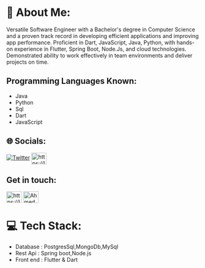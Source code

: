 # 💫 About Me:
Versatile Software Engineer with a Bachelor's degree in Computer Science and a proven track record in developing efficient applications and improving app performance. Proficient in Dart, JavaScript, Java, Python, with hands-on experience in Flutter, Spring Boot, Node.Js, and cloud technologies. Demonstrated ability to work effectively in team environments and deliver projects on time.

## Programming Languages Known:
- Java
- Python
- Sql
- Dart
- JavaScript

## 🌐 Socials: 
 [![Twitter](https://img.shields.io/badge/Twitter-%231DA1F2.svg?logo=Twitter&logoColor=white)](https://twitter.com/@a_Dev23) <a href="https://linkedin.com/in/ahmed-bawazir/" target="blank"><img align="center" src="https://raw.githubusercontent.com/rahuldkjain/github-profile-readme-generator/master/src/images/icons/Social/linked-in-alt.svg" alt="https://linkedin.com/in/ahmed-bawazir/" height="30" width="40" /></a>
## Get in touch:
<p align="left">
<a href="https://linkedin.com/in/ahmed-bawazir/" target="blank"><img align="center" src="https://raw.githubusercontent.com/rahuldkjain/github-profile-readme-generator/master/src/images/icons/Social/linked-in-alt.svg" alt="https://linkedin.com/in/ahmed-bawazir/" height="30" width="40" /></a>
<a href="https://www.hackerrank.com/Ahmed_Bawazir" target="blank"><img align="center" src="https://raw.githubusercontent.com/rahuldkjain/github-profile-readme-generator/master/src/images/icons/Social/hackerrank.svg" alt="Ahmed_Bawazi" height="30" width="40" /></a>
</p>

# 💻 Tech Stack:
- Database : PostgresSql,MongoDb,MySql 
- Rest Api : Spring boot,Node.js
- Front end : Flutter & Dart



